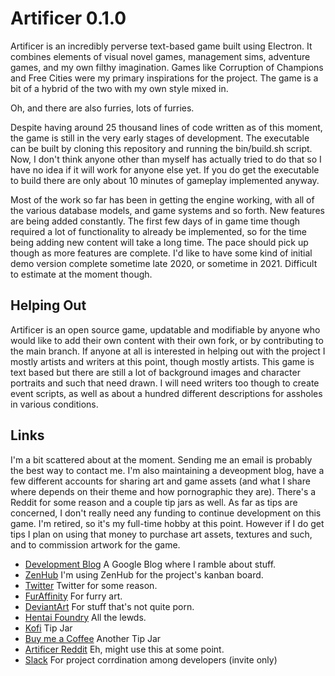 
# Artificer 0.1.0

Artificer is an incredibly perverse text-based game built using Electron. It combines elements of visual novel games, management sims, adventure games, and my own filthy imagination. Games like Corruption of Champions and Free Cities were my primary inspirations for the project. The game is a bit of a hybrid of the two with my own style mixed in.

Oh, and there are also furries, lots of furries.

Despite having around 25 thousand lines of code written as of this moment, the game is still in the very early stages of development. The executable can be built by cloning this repository and running the bin/build.sh script. Now, I don't think anyone other than myself has actually tried to do that so I have no idea if it will work for anyone else yet. If you do get the executable to build there are only about 10 minutes of gameplay implemented anyway.

Most of the work so far has been in getting the engine working, with all of the various database models, and game systems and so forth. New features are being added constantly. The first few days of in game time though required a lot of functionality to already be implemented, so for the time being adding new content will take a long time. The pace should pick up though as more features are complete. I'd like to have some kind of initial demo version complete sometime late 2020, or sometime in 2021. Difficult to estimate at the moment though.

## Helping Out

Artificer is an open source game, updatable and modifiable by anyone who would like to add their own content with their own fork, or by contributing to the main branch. If anyone at all is interested in helping out with the project I mostly artists and writers at this point, though mostly artists. This game is text based but there are still a lot of background images and character portraits and such that need drawn. I will need writers too though to create event scripts, as well as about a hundred different descriptions for assholes in various conditions.

## Links

I'm a bit scattered about at the moment. Sending me an email is probably the best way to contact me. I'm also maintaining a deveopment blog, have a few different accounts for sharing art and game assets (and what I share where depends on their theme and how pornographic they are). There's a Reddit for some reason and a couple tip jars as well. As far as tips are concerned, I don't really need any funding to continue development on this game. I'm retired, so it's my full-time hobby at this point. However if I do get tips I plan on using that money to purchase art assets, textures and such, and to commission artwork for the game.

* [Development Blog](https://maldrasen.blogspot.com/) A Google Blog where I ramble about stuff.
* [ZenHub](https://app.zenhub.com/workspaces/artificer-5d82b5a013bd0b0001b31475/board?repos=209416924) I'm using ZenHub for the project's kanban board.
* [Twitter](https://twitter.com/maldrasen) Twitter for some reason.
* [FurAffinity](https://www.furaffinity.net/user/maldrasen/) For furry art.
* [DeviantArt](https://www.deviantart.com/maldrasen) For stuff that's not quite porn.
* [Hentai Foundry](http://www.hentai-foundry.com/user/maldrasen/profile) All the lewds.
* [Kofi](https://ko-fi.com/maldrasen) Tip Jar
* [Buy me a Coffee](buymeacoff.ee/izKO5Q1) Another Tip Jar
* [Artificer Reddit](https://reddit.com/r/ArtificerGame/) Eh, might use this at some point.
* [Slack](https://horsecock.slack.com/) For project corrdination among developers (invite only)
